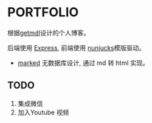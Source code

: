 # PORTFOLIO
根据[getmdl](https://getmdl.io/templates/index.html)设计的个人博客。

后端使用 [Express](https://expressjs.com/), 前端使用 [nunjucks](https://mozilla.github.io/nunjucks/)模版驱动。

- [marked](https://github.com/chjj/marked) 无数据库设计, 通过 md 转 html 实现。
## TODO
1. 集成微信
2. 加入Youtube 视频